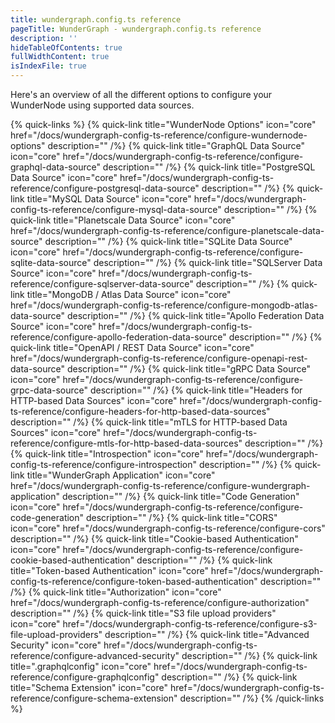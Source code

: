 ```yaml
---
title: wundergraph.config.ts reference
pageTitle: WunderGraph - wundergraph.config.ts reference
description: ''
hideTableOfContents: true
fullWidthContent: true
isIndexFile: true
---
```


Here's an overview of all the different options to configure your WunderNode using supported data sources.

{% quick-links %}
{% quick-link title="WunderNode Options" icon="core" href="/docs/wundergraph-config-ts-reference/configure-wundernode-options" description="" /%}
{% quick-link title="GraphQL Data Source" icon="core" href="/docs/wundergraph-config-ts-reference/configure-graphql-data-source" description="" /%}
{% quick-link title="PostgreSQL Data Source" icon="core" href="/docs/wundergraph-config-ts-reference/configure-postgresql-data-source" description="" /%}
{% quick-link title="MySQL Data Source" icon="core" href="/docs/wundergraph-config-ts-reference/configure-mysql-data-source" description="" /%}
{% quick-link title="Planetscale Data Source" icon="core" href="/docs/wundergraph-config-ts-reference/configure-planetscale-data-source" description="" /%}
{% quick-link title="SQLite Data Source" icon="core" href="/docs/wundergraph-config-ts-reference/configure-sqlite-data-source" description="" /%}
{% quick-link title="SQLServer Data Source" icon="core" href="/docs/wundergraph-config-ts-reference/configure-sqlserver-data-source" description="" /%}
{% quick-link title="MongoDB / Atlas Data Source" icon="core" href="/docs/wundergraph-config-ts-reference/configure-mongodb-atlas-data-source" description="" /%}
{% quick-link title="Apollo Federation Data Source" icon="core" href="/docs/wundergraph-config-ts-reference/configure-apollo-federation-data-source" description="" /%}
{% quick-link title="OpenAPI / REST Data Source" icon="core" href="/docs/wundergraph-config-ts-reference/configure-openapi-rest-data-source" description="" /%}
{% quick-link title="gRPC Data Source" icon="core" href="/docs/wundergraph-config-ts-reference/configure-grpc-data-source" description="" /%}
{% quick-link title="Headers for HTTP-based Data Sources" icon="core" href="/docs/wundergraph-config-ts-reference/configure-headers-for-http-based-data-sources" description="" /%}
{% quick-link title="mTLS for HTTP-based Data Sources" icon="core" href="/docs/wundergraph-config-ts-reference/configure-mtls-for-http-based-data-sources" description="" /%}
{% quick-link title="Introspection" icon="core" href="/docs/wundergraph-config-ts-reference/configure-introspection" description="" /%}
{% quick-link title="WunderGraph Application" icon="core" href="/docs/wundergraph-config-ts-reference/configure-wundergraph-application" description="" /%}
{% quick-link title="Code Generation" icon="core" href="/docs/wundergraph-config-ts-reference/configure-code-generation" description="" /%}
{% quick-link title="CORS" icon="core" href="/docs/wundergraph-config-ts-reference/configure-cors" description="" /%}
{% quick-link title="Cookie-based Authentication" icon="core" href="/docs/wundergraph-config-ts-reference/configure-cookie-based-authentication" description="" /%}
{% quick-link title="Token-based Authentication" icon="core" href="/docs/wundergraph-config-ts-reference/configure-token-based-authentication" description="" /%}
{% quick-link title="Authorization" icon="core" href="/docs/wundergraph-config-ts-reference/configure-authorization" description="" /%}
{% quick-link title="S3 file upload providers" icon="core" href="/docs/wundergraph-config-ts-reference/configure-s3-file-upload-providers" description="" /%}
{% quick-link title="Advanced Security" icon="core" href="/docs/wundergraph-config-ts-reference/configure-advanced-security" description="" /%}
{% quick-link title=".graphqlconfig" icon="core" href="/docs/wundergraph-config-ts-reference/configure-graphqlconfig" description="" /%}
{% quick-link title="Schema Extension" icon="core" href="/docs/wundergraph-config-ts-reference/configure-schema-extension" description="" /%}
{% /quick-links %}
